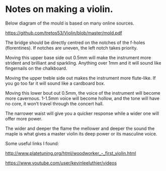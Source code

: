 # Notes on making a violin.

Below diagram of the mould is based on many online sources.

https://github.com/tretos53/Violin/blob/master/mold.pdf

The bridge should be directly centred on the notches of the f-holes (florentines). If notches are uneven, the left notch takes priority.

Moving this upper base side out 0.5mm will make the instrument more strident and brilliant and sparkling. Anything over 1mm and it will sound like fingernails on the chalkboard.

Moving the upper treble side out makes the instrument more flute-like. If you 
go too far it will sound like a cardboard box.

Moving this lower bout out 0.5mm, the voice of the instrument will become more cavernous.
1-1.5mm voice will become hollow, and the tone will have no core, it won’t travel through the concert hall.

The narrower waist will give you a quicker response while a wider one will offer more power.

The wider and deeper the flame the mellower and deeper the sound the maple is what gives a master violin its deep power or its masculine voice.

Some useful links I found:

http://www.platetuning.org/html/woodworker_-_first_violin.html

https://www.youtube.com/user/kevinleeluthier/videos

